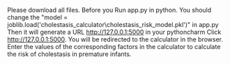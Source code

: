 Please download all files.
Before you Run app.py in python. You should change the "model = joblib.load('cholestasis_calculator\cholestasis_risk_model.pkl')" in app.py
Then it will generate a URL http://127.0.0.1:5000 in your pythoncharm
Click http://127.0.0.1:5000. You will be redirected to the calculator in the browser.
Enter the values ​​of the corresponding factors in the calculator to calculate the risk of cholestasis in premature infants.
